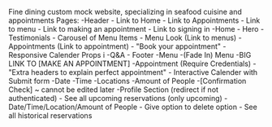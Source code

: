 Fine dining custom mock website, specializing in seafood cuisine and appointments
Pages:
    -Header
        - Link to Home
        - Link to Appointments
        - Link to menu
        - Link to making an appointment
        - Link to signing in
    -Home
        - Hero
        - Testimonials
        - Carousel of Menu Items
        - Menu Look (Link to menus)
        - Appointments (Link to appointment)
            - "Book your appointment"
            - Responsive Calender Props i
        -Q&A
        - Footer
    -Menu
        -(Fade In) Menu
        -BIG LINK TO [MAKE AN APPOINTMENT]
    -Appointment (Require Credentials)
        - "Extra headers to explain perfect appointment"
        - Interactive Calender with Submit form
            -Date
            -Time
            -Locations
            -Amount of People
            -[Confirmation Check] ~ cannot be edited later
    -Profile Section (redirect if not authenticated)
        - See all upcoming reservations (only upcoming)
            - Date/Time/Location/Amount of People
            - Give option to delete option
        - See all historical reservations